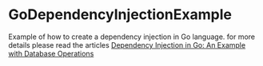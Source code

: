 # GoDependencyInjectionExample
Example of how to create a dependency injection in Go language.
for more details please read the articles [Dependency Injection in Go: An Example with Database Operations](https://goblog.dev/articles/41)
